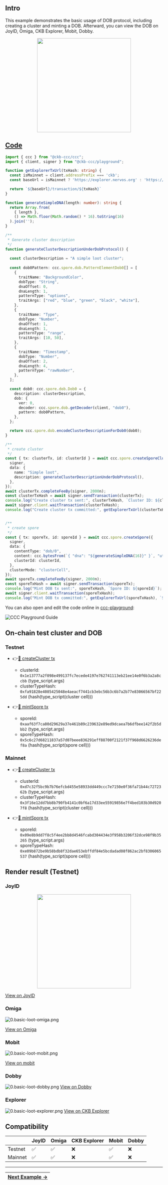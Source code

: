 ## Intro
This example demonstrates the basic usage of DOB protocol, including creating a cluster and minting a DOB. Afterward, you can view the DOB on JoyID, Omiga, CKB Explorer, Mobit, Dobby. 

<div align="center">
  <img src="../assets/images/dob0/0.basic-loot-joyid.svg" height="300">
</div>

## [Code](./0.basic-loot.ts)

```typescript
import { ccc } from "@ckb-ccc/ccc";
import { client, signer } from "@ckb-ccc/playground";

function getExplorerTxUrl(txHash: string) {
  const isMainnet = client.addressPrefix === 'ckb';
  const baseUrl = isMainnet ? 'https://explorer.nervos.org' : 'https://testnet.explorer.nervos.org';

  return `${baseUrl}/transaction/${txHash}`
}

function generateSimpleDNA(length: number): string {
  return Array.from(
    { length }, 
    () => Math.floor(Math.random() * 16).toString(16)
  ).join('');
}

/**
 * Generate cluster description
 */
function generateClusterDescriptionUnderDobProtocol() {
 
  const clusterDescription = "A simple loot cluster";
  
  const dob0Pattern: ccc.spore.dob.PatternElementDob0[] = [
    {
      traitName: "BackgroundColor",
      dobType: "String",
      dnaOffset: 0,
      dnaLength: 1,
      patternType: "options",
      traitArgs: ["red", "blue", "green", "black", "white"],
    },
    {
      traitName: "Type",
      dobType: "Number",
      dnaOffset: 1,
      dnaLength: 1,
      patternType: "range",
      traitArgs: [10, 50],
    },
    {
      traitName: "Timestamp",
      dobType: "Number",
      dnaOffset: 2,
      dnaLength: 4,
      patternType: "rawNumber",
    },
  ];

  const dob0: ccc.spore.dob.Dob0 = {
    description: clusterDescription,
    dob: {
      ver: 0,
      decoder: ccc.spore.dob.getDecoder(client, "dob0"),
      pattern: dob0Pattern,
    },
  };

  return ccc.spore.dob.encodeClusterDescriptionForDob0(dob0);
}

/**
 * create cluster
 */
const { tx: clusterTx, id: clusterId } = await ccc.spore.createSporeCluster({
  signer,
  data: {
    name: "Simple loot",
    description: generateClusterDescriptionUnderDobProtocol(),
  },
});
await clusterTx.completeFeeBy(signer, 2000n);
const clusterTxHash = await signer.sendTransaction(clusterTx);
console.log("Create cluster tx sent:", clusterTxHash, `Cluster ID: ${clusterId}`);
await signer.client.waitTransaction(clusterTxHash);
console.log("Create cluster tx committed:", getExplorerTxUrl(clusterTxHash), `Cluster ID: ${clusterId}`);


/**
 * create spore
 */
const { tx: sporeTx, id: sporeId } = await ccc.spore.createSpore({
  signer,
  data: {
    contentType: "dob/0",
    content: ccc.bytesFrom(`{ "dna": "${generateSimpleDNA(16)}" }`, "utf8"),
    clusterId: clusterId,
  },
  clusterMode: "clusterCell",
});
await sporeTx.completeFeeBy(signer, 2000n);
const sporeTxHash = await signer.sendTransaction(sporeTx);
console.log("Mint DOB tx sent:", sporeTxHash, `Spore ID: ${sporeId}`);
await signer.client.waitTransaction(sporeTxHash);
console.log("Mint DOB tx committed:", getExplorerTxUrl(sporeTxHash), `Spore ID: ${sporeId}`);
```

You can also open and edit the code online in [ccc-playground](https://live.ckbccc.com/?src=https://raw.githubusercontent.com/CKBFansDAO/dob-cookbook/refs/heads/main/examples/dob0/0.basic-loot.ts):

![CCC Playground Guide](../assets/images/ccc-playground-guide.png)

## On-chain test cluster and DOB

### Testnet
- 👉[🔗 createCluster tx](testnet.explorer.nervos.org/transaction/0x937d61e3e80f96c1db7012414b552fad9ce248aace45fb4b4c2d87c95eb0597e)
  - clusterId: `0x1e13777a2f098e499137fc7ecede4197e762741113eb21ee14e0f6b3a2a8ccbb` (type_script.args)
  - clusterTypeHash: `0xfa91828e4085425048e4aeacf7441cb3ebc56b3c6b7a2b77e83066567bf225dd` (hash(type_script(cluster cell)))

- 👉[🔗 mintSpore tx](testnet.explorer.nervos.org/transaction/0x0e51565c4d7495fedabef36779c31b9fcc6eb74f731efdd7890fdcba33ec214f)
  - sporeId: `0xaaf63f7ca80d29629a37e461b89c239632e89ed9dcaea7b6dfbee142f2b5dbb2` (type_script.args)
  - sporeTypeHash: `0x5c6c27d68211837a57d07beee836291eff88700f2121f37f968d6626236def8a` (hash(type_script(spore cell)))

### Mainnet
- 👉[🔗 createCluster tx](https://explorer.nervos.org/transaction/0x40449b80339a6cbb2fd74e3f511b367d82aa888040648c712e5000b5286f2e8b)
  - clusterId: `0xd7c32f5bc9b7b76efcbd455e58933dd449ccc7e7150e0f36fa71b44c7272362b` (type_script.args)
  - clusterTypeHash: `0x3f16e12dd7bb8b790fb4141c0bf6a17d33ee55919856e7f4bed103b30d9207f8` (hash(type_script(cluster cell)))

- 👉[🔗 mintSpore tx](https://explorer.nervos.org/transaction/0x49e22275cbd55bce814192b8f8913d3a977d0f9dca41828eb384836d40066237)
  - sporeId: `0x09e8b9dd7f8c5f4ee2bb8d4546fcabd304434e3f958b3206f32dce98f9b35265` (type_script.args)
  - sporeTypeHash: `0xe09b872be9b58bdb8f32dae653ebffdf84e5bcdadad08f862ac2bf8306065537` (hash(type_script(spore cell)))

## Render result (Testnet)

### JoyID

<div align="center">
  <img src="../assets/images/dob0/0.basic-loot-joyid.svg" height="300">
</div>

[View on JoyID](https://testnet.joyid.dev/nft/aaf63f7ca80d29629a37e461b89c239632e89ed9dcaea7b6dfbee142f2b5dbb2) 

### Omiga

![0.basic-loot-omiga.png](../assets/images/dob0/0.basic-loot-omiga.png)

[View on Omiga](https://test.omiga.io/info/dobs/0x5c6c27d68211837a57d07beee836291eff88700f2121f37f968d6626236def8a) 

### Mobit
![0.basic-loot-mobit.png](../assets/images/dob0/0.basic-loot-mobit.png)

[View on mobit](https://mobit.app/dob/aaf63f7ca80d29629a37e461b89c239632e89ed9dcaea7b6dfbee142f2b5dbb2?chain=ckb)

### Dobby
![0.basic-loot-dobby.png](../assets/images/dob0/0.basic-loot-dobby.png)
[View on Dobby](https://test-dobby.entrust3.com/item-detail_ckb/0xaaf63f7ca80d29629a37e461b89c239632e89ed9dcaea7b6dfbee142f2b5dbb2) 

### Explorer
![0.basic-loot-explorer.png](../assets/images/dob0/0.basic-loot-explorer.png)
[View on CKB Explorer](https://testnet.explorer.nervos.org/nft-info/0xfa91828e4085425048e4aeacf7441cb3ebc56b3c6b7a2b77e83066567bf225dd/0xaaf63f7ca80d29629a37e461b89c239632e89ed9dcaea7b6dfbee142f2b5dbb2) 


## Compatibility
|         | JoyID | Omiga | CKB Explorer | Mobit | Dobby |
| ------- | ----- | ----- | ------------ | ----- | ----- |
| Testnet | ✅    | ✅     | ❌           | ✅     | ❌    |
| Mainnet | ✅    | ✅     | ❌           | ✅     | ❌    |


---
<div align="right">
  
| [Next Example →](1.colorful-loot.md) |
|-------------------------------------:|
</div